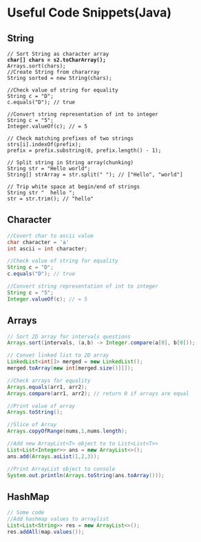 # Useful Code Snippets(Java)

## String

<pre class="language-java"><code class="lang-java">// Sort String as character array
<strong>char[] chars = s2.toCharArray();
</strong>Arrays.sort(chars);
//Create String from chararray
String sorted = new String(chars);

//Check value of string for equality
String c = "D";
c.equals("D"); // true

//Convert string representation of int to integer
String c = "5";
Integer.valueOf(c); // = 5

// Check matching prefixes of two strings
strs[i].indexOf(prefix);
prefix = prefix.substring(0, prefix.length() - 1);

// Split string in String array(chunking)
String str = "Hello world";
String[] strArray = str.split(" "); // ["Hello", "world"]

// Trip white space at begin/end of strings
String str "  hello ";
str = str.trim(); // "hello"
</code></pre>

## Character

```java
//Covert char to ascii value
char character = 'a'
int ascii = int character;

//Check value of string for equality
String c = "D";
c.equals("D"); // true

//Convert string representation of int to integer
String c = "5";
Integer.valueOf(c); // = 5
```

## Arrays

```java
// Sort 2D array for intervals questions
Arrays.sort(intervals, (a,b) -> Integer.compare(a[0], b[0]));

// Convet linked list to 2D array
LinkedList<int[]> merged = new LinkedList();
merged.toArray(new int[merged.size()][]);

//Check arrays for equality
Arrays.equals(arr1, arr2);
Arrays.compare(arr1, arr2); // return 0 if arrays are equal

//Print value of array
Arrays.toString();

//Slice of Array
Arrays.copyOfRange(nums,1,nums.length);

//Add new ArrayList<T> object to to List<List<T>>
List<List<Integer>> ans = new ArrayList<>();
ans.add(Arrays.asList(1,2,3));

//Print ArrayList object to console
System.out.println(Arrays.toString(ans.toArray()));
```

## HashMap

```java
// Some code
//Add hashmap values to arraylist
List<List<String>> res = new ArrayList<>();
res.addAll(map.values());
```

##
